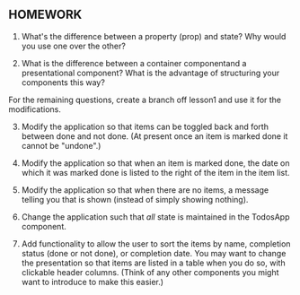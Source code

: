 ## HOMEWORK

1. What's the difference between a property (prop) and state?  Why would you use one over the other?

2. What is the difference between a container componentand a presentational component?  What is the advantage of structuring your components this way?

For the remaining questions, create a branch off lesson1 and use it for the modifications.

3. Modify the application so that items can be toggled back and forth between done and not done. (At present once an item is marked done it cannot be "undone".)

4. Modify the application so that when an item is marked done, the date on which it was marked done is listed to the right of the item in the item list.

5. Modify the application so that when there are no items, a message telling you that is shown (instead of simply showing nothing).

6. Change the application such that _all_ state is maintained in the TodosApp component.

7. Add functionality to allow the user to sort the items by name, completion status (done or not done), or completion date.  You may want to change the presentation so that items are listed in a table when you do so, with clickable header columns.  (Think of any other components you might want to introduce to make this easier.)
